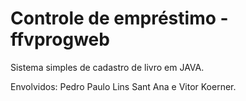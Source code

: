 # Controle de empréstimo - ffvprogweb

Sistema simples de cadastro de livro em JAVA.

Envolvidos: Pedro Paulo Lins Sant Ana e Vitor Koerner.